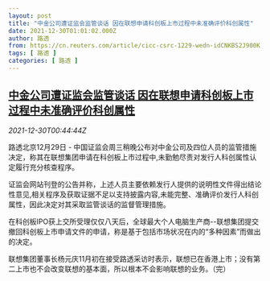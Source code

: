 ```yaml
---
layout: post
title: "中金公司遭证监会监管谈话 因在联想申请科创板上市过程中未准确评价科创属性"
date: 2021-12-30T01:01:02.000Z
author: 路透
from: https://cn.reuters.com/article/cicc-csrc-1229-wedn-idCNKBS2J900K
tags: [ 路透 ]
categories: [ 路透 ]
---
```

<!--1640826062000-->
[中金公司遭证监会监管谈话 因在联想申请科创板上市过程中未准确评价科创属性](https://cn.reuters.com/article/cicc-csrc-1229-wedn-idCNKBS2J900K)
------

<div>
<div><i>2021-12-30T00:44:44Z</i></div><p>路透北京12月29日 - 中国证监会周三稍晚公布对中金公司及四位人员的监管措施决定，称其在联想集团申请在科创板上市过程中,未勤勉尽责对发行人科创属性认定履行充分核查程序。</p><p>证监会网站刊登的公告并称，上述人员主要依赖发行人提供的说明性文件得出结论性意见,相关程序及获取证据不足以支持披露内容,未能完整、准确评价发行人科创属性，因此决定对其采取监管谈话的监督管理措施。</p><p>在科创板IPO获上交所受理仅仅八天后，全球最大个人电脑生产商--联想集团提交撤回科创板上市申请文件的申请，称是基于包括市场状况在内的“多种因素”而做出的决定。</p><p>联想集团董事长杨元庆11月初在接受路透采访时表示，联想已在香港上市；没有第二上市也不会改变联想的基本面，所以根本不会影响联想的业务。（完）</p>
</div>
